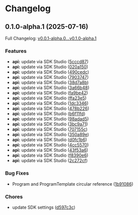 # Changelog

## 0.1.0-alpha.1 (2025-07-16)

Full Changelog: [v0.0.1-alpha.0...v0.1.0-alpha.1](https://github.com/moonbaseai/moonbase-sdk-go/compare/v0.0.1-alpha.0...v0.1.0-alpha.1)

### Features

* **api:** update via SDK Studio ([5cccd87](https://github.com/moonbaseai/moonbase-sdk-go/commit/5cccd87a0cfc8da4a2c521902c213e8443aa7445))
* **api:** update via SDK Studio ([020a150](https://github.com/moonbaseai/moonbase-sdk-go/commit/020a150c5473bfea73b81b2364f2c7540290d82e))
* **api:** update via SDK Studio ([490cedc](https://github.com/moonbaseai/moonbase-sdk-go/commit/490cedc52f47a56dc75bf2b953bba4b74b3f8864))
* **api:** update via SDK Studio ([7903747](https://github.com/moonbaseai/moonbase-sdk-go/commit/79037473add553870a1f8169a6fb4d8b17ff4a88))
* **api:** update via SDK Studio ([38d7a8b](https://github.com/moonbaseai/moonbase-sdk-go/commit/38d7a8bc82ba9f68352af24f196e4ec2f2abb7d0))
* **api:** update via SDK Studio ([3a66b48](https://github.com/moonbaseai/moonbase-sdk-go/commit/3a66b48faf2291ce0504acd44ecb1f2b25664ae6))
* **api:** update via SDK Studio ([fa9be42](https://github.com/moonbaseai/moonbase-sdk-go/commit/fa9be423c9ebbb87582c037304b64addacd51efb))
* **api:** update via SDK Studio ([ffa23e5](https://github.com/moonbaseai/moonbase-sdk-go/commit/ffa23e5a76d0fb238b56dedf93b2d18349c38e73))
* **api:** update via SDK Studio ([1dc3346](https://github.com/moonbaseai/moonbase-sdk-go/commit/1dc3346b6ea9a09663000c64e6e541063069338d))
* **api:** update via SDK Studio ([478b226](https://github.com/moonbaseai/moonbase-sdk-go/commit/478b22600e5b50d2da831f8a5e111c7e9e296acd))
* **api:** update via SDK Studio ([b6f11fd](https://github.com/moonbaseai/moonbase-sdk-go/commit/b6f11fdc66d8db8c2302e945cfaaf0b5bc467e19))
* **api:** update via SDK Studio ([98adad5](https://github.com/moonbaseai/moonbase-sdk-go/commit/98adad5161c501c238b87389825c94add6359e64))
* **api:** update via SDK Studio ([3bc9a71](https://github.com/moonbaseai/moonbase-sdk-go/commit/3bc9a71a8a1d512e8f6ffb356a3eff0dbb34c970))
* **api:** update via SDK Studio ([707155c](https://github.com/moonbaseai/moonbase-sdk-go/commit/707155c8ee8ca961468f0316f62a4c22d904f2cc))
* **api:** update via SDK Studio ([350a89e](https://github.com/moonbaseai/moonbase-sdk-go/commit/350a89e71398e4f5ca46ba64eadff074c864d480))
* **api:** update via SDK Studio ([d0fc1b6](https://github.com/moonbaseai/moonbase-sdk-go/commit/d0fc1b630ef79d3358fb86e57f6b2d81f24021af))
* **api:** update via SDK Studio ([4cc5570](https://github.com/moonbaseai/moonbase-sdk-go/commit/4cc5570467a09fb30a99afa16a0383f0a78dd65b))
* **api:** update via SDK Studio ([43f53a6](https://github.com/moonbaseai/moonbase-sdk-go/commit/43f53a69ee7c1a352dd48498802df7bc46557e44))
* **api:** update via SDK Studio ([f8390e6](https://github.com/moonbaseai/moonbase-sdk-go/commit/f8390e678a9c0fd40606bff79e2cacd827c1f1d8))
* **api:** update via SDK Studio ([2c272cf](https://github.com/moonbaseai/moonbase-sdk-go/commit/2c272cf4ecc790ba20dd5807be2ffa3f22bb08cb))


### Bug Fixes

* Program and ProgramTemplate circular reference ([1b91086](https://github.com/moonbaseai/moonbase-sdk-go/commit/1b910863879492e1627f7d81e41bd7cb3e341317))


### Chores

* update SDK settings ([d597c3c](https://github.com/moonbaseai/moonbase-sdk-go/commit/d597c3c7fe4e52afff5503ca026e343f05a4086f))
